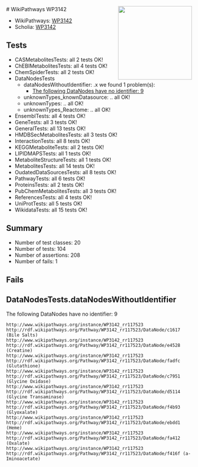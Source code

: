 <img style="float: right; width: 200px" src="https://upload.wikimedia.org/wikipedia/commons/thumb/8/83/Wplogo_with_text_500.png/640px-Wplogo_with_text_500.png" />
# WikiPathways WP3142

* WikiPathways: [WP3142](https://new.wikipathways.org/pathways/WP3142)
* Scholia: [WP3142](https://scholia.toolforge.org/wikipathways/WP3142)
## Tests
* CASMetabolitesTests: all 2 tests OK!
* ChEBIMetabolitesTests: all 4 tests OK!
* ChemSpiderTests: all 2 tests OK!
* DataNodesTests
    * dataNodesWithoutIdentifier: .x we found 1 problem(s):
        * [The following DataNodes have no identifier: 9](#d2d32fa8)
    * unknownTypes_knownDatasource: .. all OK!
    * unknownTypes: .. all OK!
    * unknownTypes_Reactome: .. all OK!
* EnsemblTests: all 4 tests OK!
* GeneTests: all 3 tests OK!
* GeneralTests: all 13 tests OK!
* HMDBSecMetabolitesTests: all 3 tests OK!
* InteractionTests: all 8 tests OK!
* KEGGMetaboliteTests: all 2 tests OK!
* LIPIDMAPSTests: all 1 tests OK!
* MetaboliteStructureTests: all 1 tests OK!
* MetabolitesTests: all 14 tests OK!
* OudatedDataSourcesTests: all 8 tests OK!
* PathwayTests: all 6 tests OK!
* ProteinsTests: all 2 tests OK!
* PubChemMetabolitesTests: all 3 tests OK!
* ReferencesTests: all 4 tests OK!
* UniProtTests: all 5 tests OK!
* WikidataTests: all 15 tests OK!


## Summary

* Number of test classes: 20
* Number of tests: 104
* Number of assertions: 208
* Number of fails: 1

## Fails

<a name="d2d32fa8" />

## DataNodesTests.dataNodesWithoutIdentifier

The following DataNodes have no identifier: 9
```
http://www.wikipathways.org/instance/WP3142_rr117523 http://rdf.wikipathways.org/Pathway/WP3142_rr117523/DataNode/c1617 (Bile Salts)
http://www.wikipathways.org/instance/WP3142_rr117523 http://rdf.wikipathways.org/Pathway/WP3142_rr117523/DataNode/e4528 (Creatine)
http://www.wikipathways.org/instance/WP3142_rr117523 http://rdf.wikipathways.org/Pathway/WP3142_rr117523/DataNode/fadfc (Glutathione)
http://www.wikipathways.org/instance/WP3142_rr117523 http://rdf.wikipathways.org/Pathway/WP3142_rr117523/DataNode/c7951 (Glycine Oxidase)
http://www.wikipathways.org/instance/WP3142_rr117523 http://rdf.wikipathways.org/Pathway/WP3142_rr117523/DataNode/d5114 (Glycine Transaminase)
http://www.wikipathways.org/instance/WP3142_rr117523 http://rdf.wikipathways.org/Pathway/WP3142_rr117523/DataNode/f4b93 (Glyoxalate)
http://www.wikipathways.org/instance/WP3142_rr117523 http://rdf.wikipathways.org/Pathway/WP3142_rr117523/DataNode/ebdd1 (Heme)
http://www.wikipathways.org/instance/WP3142_rr117523 http://rdf.wikipathways.org/Pathway/WP3142_rr117523/DataNode/fa412 (Oxalate)
http://www.wikipathways.org/instance/WP3142_rr117523 http://rdf.wikipathways.org/Pathway/WP3142_rr117523/DataNode/f416f (a-Iminoacetate)
```

